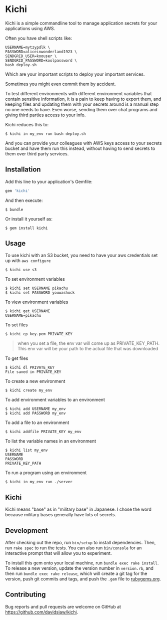 # Kichi

Kichi is a simple commandline tool to manage application secrets for your applications using AWS.

Often you have shell scripts like:

```
USERNAME=mytzypdlk \
PASSWORD=aliceinwonderland1923 \
SENDGRID_USER=koouser \
SENDGRID_PASSWORD=koolpassword \
bash deploy.sh
```

Which are your important scripts to deploy your important services.

Sometimes you might even commit them by accident.

To test different environments with different environment variables that contain sensitive information, it is a pain to keep having to export them, and keeping files and updating them with your secrets around is a manual step no one needs to have. Even worse, sending them over chat programs and giving third parties access to your info.

Kichi reduces this to:

	$ kichi in my_env run bash deploy.sh

And you can provide your colleagues with AWS keys access to your secrets bucket and have them run this instead, without having to send secrets to them over third party services.

## Installation

Add this line to your application's Gemfile:

```ruby
gem 'kichi'
```

And then execute:

    $ bundle

Or install it yourself as:

    $ gem install kichi

## Usage

To use kichi with an S3 bucket, you need to have your aws credentials set up with `aws configure`

	$ kichi use s3

To set environment variables

	$ kichi set USERNAME pikachu
	$ kichi set PASSWORD youwashock

To view environment variables

	$ kichi get USERNAME
	USERNAME=pikachu

To set files

	$ kichi cp key.pem PRIVATE_KEY

> when you set a file, the env var will come up as PRIVATE_KEY_PATH. This env var will be your path to the actual file that was downloaded

To get files

	$ kichi dl PRIVATE_KEY
	File saved in PRIVATE_KEY

To create a new environment

	$ kichi create my_env

To add environment variables to an environment

	$ kichi add USERNAME my_env
	$ kichi add PASSWORD my_env

To add a file to an environment

	$ kichi addfile PRIVATE_KEY my_env

To list the variable names in an environment

	$ kichi list my_env
	USERNAME
	PASSWORD
	PRIVATE_KEY_PATH

To run a program using an environment

	$ kichi in my_env run ./server


## Kichi

Kichi means "base" as in "military base" in Japanese. I chose the word because military bases generally have lots of secrets.

## Development

After checking out the repo, run `bin/setup` to install dependencies. Then, run `rake spec` to run the tests. You can also run `bin/console` for an interactive prompt that will allow you to experiment.

To install this gem onto your local machine, run `bundle exec rake install`. To release a new version, update the version number in `version.rb`, and then run `bundle exec rake release`, which will create a git tag for the version, push git commits and tags, and push the `.gem` file to [rubygems.org](https://rubygems.org).


## Contributing

Bug reports and pull requests are welcome on GitHub at https://github.com/davidsiaw/kichi.

